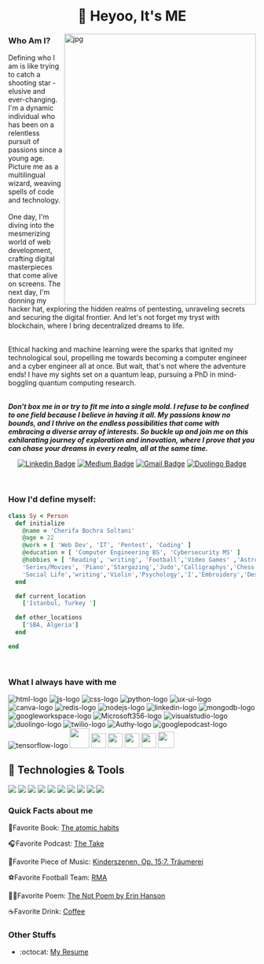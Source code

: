 <h1 align="center">👋 Heyoo,  It's ME </h1>

<p>
  <img align="right" alt="jpg" width="390px" height="550px" src="https://res.cloudinary.com/dnja5xwdg/image/upload/v1689276263/cutegirlcoding-removebg_l4pgpt.png" />
  <h3>Who Am I?</h3>
  Defining who I am is like trying to catch a shooting star - elusive and ever-changing. I'm a dynamic individual who has been on a relentless pursuit of passions since a young age. 
  Picture me as a multilingual wizard, weaving spells of code and technology. <br><br>
  One day, I'm diving into the mesmerizing world of web development, crafting digital masterpieces that come alive on screens. 
  The next day, I'm donning my hacker hat, exploring the hidden realms of pentesting, unraveling secrets and securing the digital frontier. And let's not forget my tryst with blockchain, where I bring decentralized dreams to life.<br><br>

  Ethical hacking and machine learning were the sparks that ignited my technological soul, propelling me towards becoming a computer engineer and a cyber engineer all at once. But wait, that's not where the adventure ends! I have my sights set on a quantum leap, pursuing a PhD in mind-boggling quantum computing research. 
<br><br> 

_**Don't box me in or try to fit me into a single mold. I refuse to be confined to one field because I believe in having it all. My passions know 
no bounds, and I thrive on the endless possibilities that come with embracing a diverse array of interests. So buckle up and join me on this exhilarating journey of exploration and innovation, where I prove that you can chase your dreams in every realm, all at the same time.**_
</p> 
<div align="center">
  
  [![Linkedin Badge](https://img.shields.io/badge/-Cherifa-blue?style=flat-square&logo=Linkedin&logoColor=white&link=https://www.linkedin.com/in/bochra-soltani/)](https://www.linkedin.com/in/bochra-soltani/)
  [![Medium Badge](https://img.shields.io/badge/-@soltani_bochra-03a57a?style=flat-square&label&logo=Medium&link=https://medium.com/@soltani_bochra/)](https://medium.com/@soltani_bochra)
  [![Gmail Badge](https://img.shields.io/badge/-soltanibochra04@gmail.com-c14438?style=flat-square&logo=Gmail&logoColor=white&link=mailto:soltanibochra04@gmail.com)](mailto:soltanibochra04@gmail.com)
  [![Duolingo Badge](https://img.shields.io/badge/-Cherifa-darkgreen?style=flat-square&label&logo=Duolingo&link=https://www.duolingo.com/profile/CBS1902)](https://www.duolingo.com/profile/CBS1902)
</div>
<br>

<h3>How I'd define myself:</h3>

 ```ruby
 class Sy < Person
   def initialize
     @name = 'Cherifa Bochra Soltani'
     @age = 22
     @work = [ 'Web Dev', 'IT', 'Pentest', 'Coding' ]
     @education = [ 'Computer Engineering BS', 'Cybersecurity MS' ]
     @hobbies = [ 'Reading', 'writing', 'Football','Video Games' ,'Astro',
     'Series/Movies', 'Piano','Stargazing','Judo','Calligraphys','Chess',
     'Social Life','writing','Violin','Psychology','I','Embroidery','Designing']
   end

   def current_location
     ['Istanbul, Turkey ']

   def other_locations
     ['SBA, Algeria']
   end

 end
 ```
 
<br>

### What I always have with me
<p> 
  <img src="https://res.cloudinary.com/nico1711/image/upload/c_scale,h_30/v1598850235/html_1_whl9rj.png" alt="html-logo">
  <img src="https://res.cloudinary.com/nico1711/image/upload/c_scale,h_30/v1598849662/javascript_eniubp.png" alt="js-logo">
  <img src="https://res.cloudinary.com/nico1711/image/upload/c_scale,h_30/v1598849661/css_jtfcoz.png" alt="css-logo">
  <img src="https://res.cloudinary.com/dnja5xwdg/image/upload/c_scale,h_30/v1689185655/python_enbuma.png"
  alt="python-logo">
  <img src="https://res.cloudinary.com/nico1711/image/upload/c_scale,h_30/v1598849657/ux-ui-logo_g1gptz.png" alt="ux-ui-logo">
  <img src="https://res.cloudinary.com/dnja5xwdg/image/upload/c_scale,h_30/v1689186296/canva_qgqvbe.png" alt="canva-logo">
  <img src="https://res.cloudinary.com/nico1711/image/upload/c_scale,h_30/v1598849653/redis_xtyczu.png" alt="redis-logo">
  <img src="https://res.cloudinary.com/nico1711/image/upload/c_scale,h_30/v1598849653/node-js_tkywbk.png" alt="nodejs-logo">
  <img src="https://res.cloudinary.com/nico1711/image/upload/c_scale,h_30/v1598849652/linkedin_obs3m2.png" alt="linkedin-logo">
  <img src="https://res.cloudinary.com/dnja5xwdg/image/upload/c_scale,h_30/v1689186843/mongodb_hdg8nz.png" alt="mongodb-logo">
  <img src="https://res.cloudinary.com/dnja5xwdg/image/upload/c_scale,h_30/v1689190479/googleworkspace_p9g6po.png"
  alt="googleworkspace-logo">
  <img src="https://res.cloudinary.com/dnja5xwdg/image/upload/c_scale,h_30,w_30/v1689190951/M365_dqznvv.png"
  alt="Microsoft356-logo">
  <img src="https://res.cloudinary.com/dnja5xwdg/image/upload/c_scale,h_30/v1689191138/Visualstudio_code_wms4jr.png"
  alt="visualstudio-logo">
  <img src="https://res.cloudinary.com/dnja5xwdg/image/upload/c_scale,h_30/v1689191760/Duolingo_z5udt1.png" alt="duolingo-logo">
  <img src="https://res.cloudinary.com/nico1711/image/upload/c_scale,h_30/v1598849650/twilio_j6qvbk.png" alt="twilio-logo">
  <img src="https://res.cloudinary.com/dnja5xwdg/image/upload/c_scale,h_30/v1689192404/Authy_ijzom0.png" alt="Authy-logo">
  <img src="https://res.cloudinary.com/dnja5xwdg/image/upload/c_scale,h_30/v1689192638/Google_Podcasts_v2wtux.png" alt="googlepodcast-logo">
  <img src="https://res.cloudinary.com/dnja5xwdg/image/upload/c_scale,h_30,w_30/v1689198197/Tensorflow_rz7gir.png" alt="tensorflow-logo">
  <img src = 'https://github.com/MarikIshtar007/MarikIshtar007/blob/master/images/php.svg' width='40'/>
  <img src = 'https://github.com/MarikIshtar007/MarikIshtar007/blob/master/images/sql.svg' width='30'/> 
  <img src='https://github.com/MarikIshtar007/MarikIshtar007/blob/master/images/java.svg' width='30'/> 
  <img src = 'https://github.com/MarikIshtar007/MarikIshtar007/blob/master/images/c-original.svg' width='30'/>
  <img src = 'https://github.com/MarikIshtar007/MarikIshtar007/blob/master/images/cpp.svg' width='30'/>
  <img src = 'https://github.com/MarikIshtar007/MarikIshtar007/blob/master/images/react.svg' width='33'/>



</p>

## 🔧 Technologies & Tools
![](https://img.shields.io/badge/OS-Linux-informational?style=flat&logo=linux&logoColor=white&color=2bbc8a)
![](https://img.shields.io/badge/Editor-Notepad++-informational?style=flat&logo=notepad++&logoColor=white&color=2bbc8a)
![](https://img.shields.io/badge/Code-Python-informational?style=flat&logo=python&logoColor=white&color=2bbc8a)
![](https://img.shields.io/badge/Code-JavaScript-informational?style=flat&logo=javascript&logoColor=white&color=2bbc8a)
![](https://img.shields.io/badge/Code-Vue-informational?style=flat&logo=vue.js&logoColor=white&color=2bbc8a)
![](https://img.shields.io/badge/Shell-Bash-informational?style=flat&logo=gnu-bash&logoColor=white&color=2bbc8a)
![](https://img.shields.io/badge/Tools-Docker-informational?style=flat&logo=docker&logoColor=white&color=2bbc8a)
![](https://img.shields.io/badge/Tools-Kubernetes-informational?style=flat&logo=kubernetes&logoColor=white&color=2bbc8a)
![](https://img.shields.io/badge/Tools-Red_Hat_OpenShift-informational?style=flat&logo=red-hat-open-shift&logoColor=white&color=2bbc8a)
![](https://img.shields.io/badge/Cloud-Digital_Ocean-informational?style=flat&logo=digitalocean&logoColor=white&color=2bbc8a)


### Quick Facts about me
📔Favorite Book: [The atomic habits](https://www.opportunitiesforyouth.org/wp-content/uploads/2021/04/Atomic_Habits_by_James_Clear-1.pdf)

🎧Favorite Podcast: [The Take](https://www.aljazeera.com/audio/podcasts/the-take)

🎼Favorite Piece of Music: [Kinderszenen, Op. 15:7. Träumerei](https://open.spotify.com/track/7rrDSYbroZhV6aKkbYxiuG?si=ce7e584e6578407c)

⚽Favorite Football Team: [RMA](https://www.realmadrid.com/en)

✋🏻Favorite Poem: [The Not Poem by Erin Hanson](https://lifeism.co/the-poetry-of-self-acceptance-the-not-poem-by-erin-hanson#the-not-poem-by-erin-hansonhttps://lifeism.co/the-poetry-of-self-acceptance-the-not-poem-by-erin-hanson#the-not-poem-by-erin-hanson)

☕Favorite Drink: [Coffee](https://www.buymeacoffee.com/cherifaBS)

### Other Stuffs
  - :octocat: [My Resume](https://1drv.ms/b/s!At4YNRNPWWRV6CAfLiNH-ykWQQgZ?e=0aCBew)

